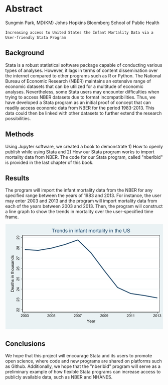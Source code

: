 # Abstract

Sungmin Park, MD(KM)
Johns Hopkins Bloomberg School of Public Health

```
Increasing access to United States the Infant Mortality Data via a User-friendly Stata Program
```
## Background
Stata is a robust statistical software package capable of conducting various types of analyses. However, it lags in terms of content dissemination over the internet compared to other programs such as R or Python. The National Bureau of Economic Research (NBER) maintains an extensive range of economic datasets that can be utilized for a multitude of economic analyses. Nevertheless, some Stata users may encounter difficulties when trying to access NBER datasets due to format incompatibilities. Thus, we have developed a Stata program as an initial proof of concept that can readily access economic data from NBER for the period 1983-2013. This data could then be linked with other datasets to further extend the research possibilities.

## Methods
Using Jupyter software, we created a book to demonstrate 1) How to openly publish while using Stata and 2) How our Stata program works to import mortality data from NBER. The code for our Stata program, called "nberlbid" is provided in the last chapter of this book.

## Results
The program will import the infant mortality data from the NBER for any specified range between the years of 1983 and 2013. For instance, the user may enter 2003 and 2013 and the program will import mortality data from each of the years between 2003 and 2013. Then, the program will construct a line graph to show the trends in mortality over the user-specified time frame.

![Figure output](Graph.jpg)

## Conclusions
We hope that this project will encourage Stata and its users to promote open science, where code and new programs are shared on platforms such as Github. Additionally, we hope that the "nberlbid" program will serve as a preliminary example of how flexible Stata programs can increase access to publicly available data, such as NBER and NHANES.
